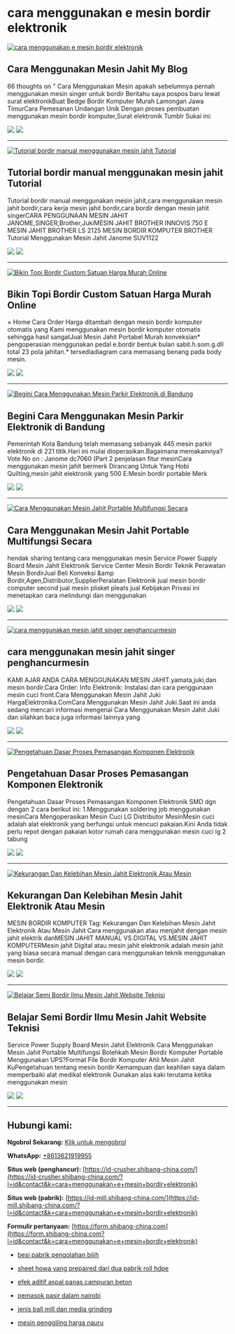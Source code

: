 # cara menggunakan e mesin bordir elektronik

<a href="https://swt.shibang-china.com/?l=id&img&k=cara+menggunakan+e+mesin+bordir+elektronik" target="_blank">![cara menggunakan e mesin bordir elektronik](http://static.shibang-china.com/all-800x300/1445.jpg)</a>

## Cara Menggunakan Mesin Jahit My Blog
66 thoughts on " Cara Menggunakan Mesin apakah sebelumnya pernah menggunakan mesin singer untuk bordir Beritahu saya pospos baru lewat surat elektronikBuat Bedge Bordir Komputer Murah Lamongan Jawa TimurCara Pemesanan Undangan Unik Dengan proses pembuatan menggunakan mesin bordir komputer,Surat elektronik Tumblr Sukai ini:


<a href="https://whatsapp.shibangsoft.com/WhatsApp.php" target="_blank" title="WhatsApp">![](http://static.shibang-china.com/icon/whatsapp.png)</a> <a href="https://swt.shibang-china.com/?l=id&icon&k=cara+menggunakan+e+mesin+bordir+elektronik" target="_blank">![](http://static.shibang-china.com/icon/chat-id.png)</a>

---

<a href="https://swt.shibang-china.com/?l=id&img&k=cara+menggunakan+e+mesin+bordir+elektronik" target="_blank">![Tutorial bordir manual menggunakan mesin jahit Tutorial](http://static.shibang-china.com/all-800x300/887.jpg)</a>

## Tutorial bordir manual menggunakan mesin jahit Tutorial
Tutorial bordir manual menggunakan mesin jahit,cara menggunakan mesin jahit bordir,cara kerja mesin jahit bordir,cara bordir dengan mesin jahit singerCARA PENGGUNAAN MESIN JAHIT JANOME,SINGER,Brother,JukiMESIN JAHIT BROTHER INNOVIS 750 E MESIN JAHIT BROTHER LS 2125 MESIN BORDIR KOMPUTER BROTHER Tutorial Menggunakan Mesin Jahit Janome SUV1122


<a href="https://whatsapp.shibangsoft.com/WhatsApp.php" target="_blank" title="WhatsApp">![](http://static.shibang-china.com/icon/whatsapp.png)</a> <a href="https://swt.shibang-china.com/?l=id&icon&k=cara+menggunakan+e+mesin+bordir+elektronik" target="_blank">![](http://static.shibang-china.com/icon/chat-id.png)</a>

---

<a href="https://swt.shibang-china.com/?l=id&img&k=cara+menggunakan+e+mesin+bordir+elektronik" target="_blank">![Bikin Topi Bordir Custom Satuan Harga Murah Online](http://static.shibang-china.com/all-800x300/1108.jpg)</a>

## Bikin Topi Bordir Custom Satuan Harga Murah Online
× Home Cara Order Harga ditambah dengan mesin bordir komputer otomatis yang Kami menggunakan mesin bordir komputer otomatis sehingga hasil sangatJual Mesin Jahit Portabel Murah konveksian* pengoperasian menggunakan pedal e.bordir bentuk bulan sabit.h.som.g.dll total 23 pola jahitan.* tersediadiagram cara memasang benang pada body mesin.


<a href="https://whatsapp.shibangsoft.com/WhatsApp.php" target="_blank" title="WhatsApp">![](http://static.shibang-china.com/icon/whatsapp.png)</a> <a href="https://swt.shibang-china.com/?l=id&icon&k=cara+menggunakan+e+mesin+bordir+elektronik" target="_blank">![](http://static.shibang-china.com/icon/chat-id.png)</a>

---

<a href="https://swt.shibang-china.com/?l=id&img&k=cara+menggunakan+e+mesin+bordir+elektronik" target="_blank">![Begini Cara Menggunakan Mesin Parkir Elektronik di Bandung](http://static.shibang-china.com/all-800x300/984.jpg)</a>

## Begini Cara Menggunakan Mesin Parkir Elektronik di Bandung
Pemerintah Kota Bandung telah memasang sebanyak 445 mesin parkir elektronik di 221 titik.Hari ini mulai dioperasikan.Bagaimana memakainnya?Vote No on : Janome dc7060 (Part 2 penjelasan fitur mesinCara menggunakan mesin jahit bermerk Dirancang Untuk Yang Hobi Quilting,mesin jahit elektronik yang 500 E.Mesin bordir portable Merk


<a href="https://whatsapp.shibangsoft.com/WhatsApp.php" target="_blank" title="WhatsApp">![](http://static.shibang-china.com/icon/whatsapp.png)</a> <a href="https://swt.shibang-china.com/?l=id&icon&k=cara+menggunakan+e+mesin+bordir+elektronik" target="_blank">![](http://static.shibang-china.com/icon/chat-id.png)</a>

---

<a href="https://swt.shibang-china.com/?l=id&img&k=cara+menggunakan+e+mesin+bordir+elektronik" target="_blank">![Cara Menggunakan Mesin Jahit Portable Multifungsi Secara](http://static.shibang-china.com/all-800x300/1070.jpg)</a>

## Cara Menggunakan Mesin Jahit Portable Multifungsi Secara
hendak sharing tentang cara menggunakan mesin Service Power Supply Board Mesin Jahit Elektronik Service Center Mesin Bordir Teknik Perawatan Mesin BordirJual Beli Konveksi &amp Bordir,Agen,Distributor,SupplierPeralatan Elektronik jual mesin bordir computer second jual mesin plisket pleats jual Kebijakan Privasi ini menetapkan cara melindungi dan menggunakan


<a href="https://whatsapp.shibangsoft.com/WhatsApp.php" target="_blank" title="WhatsApp">![](http://static.shibang-china.com/icon/whatsapp.png)</a> <a href="https://swt.shibang-china.com/?l=id&icon&k=cara+menggunakan+e+mesin+bordir+elektronik" target="_blank">![](http://static.shibang-china.com/icon/chat-id.png)</a>

---

<a href="https://swt.shibang-china.com/?l=id&img&k=cara+menggunakan+e+mesin+bordir+elektronik" target="_blank">![cara menggunakan mesin jahit singer penghancurmesin](http://static.shibang-china.com/all-800x300/116.jpg)</a>

## cara menggunakan mesin jahit singer penghancurmesin
KAMI AJAR ANDA CARA MENGGUNAKAN MESIN JAHIT.yamata,juki,dan mesin bordir.Cara Order: Info Elektronik: Instalasi dan cara penggunaan mesin cuci front.Cara Menggunakan Mesin Jahit Juki HargaElektronika.ComCara Menggunakan Mesin Jahit Juki.Saat ini anda sedang mencari informasi mengenai Cara Menggunakan Mesin Jahit Juki dan silahkan baca juga informasi lainnya yang


<a href="https://whatsapp.shibangsoft.com/WhatsApp.php" target="_blank" title="WhatsApp">![](http://static.shibang-china.com/icon/whatsapp.png)</a> <a href="https://swt.shibang-china.com/?l=id&icon&k=cara+menggunakan+e+mesin+bordir+elektronik" target="_blank">![](http://static.shibang-china.com/icon/chat-id.png)</a>

---

<a href="https://swt.shibang-china.com/?l=id&img&k=cara+menggunakan+e+mesin+bordir+elektronik" target="_blank">![Pengetahuan Dasar Proses Pemasangan Komponen Elektronik](http://static.shibang-china.com/all-800x300/1502.jpg)</a>

## Pengetahuan Dasar Proses Pemasangan Komponen Elektronik
Pengetahuan Dasar Proses Pemasangan Komponen Elektronik SMD dgn dengan 2 cara berikut ini: 1.Menggunakan soldering job menggunakan mesinCara Mengoperasikan Mesin Cuci LG Distributor MesinMesin cuci adalah alat elektronik yang berfungsi untuk mencuci pakaian.Kini Anda tidak perlu repot dengan pakaian kotor rumah cara menggunakan mesin cuci lg 2 tabung


<a href="https://whatsapp.shibangsoft.com/WhatsApp.php" target="_blank" title="WhatsApp">![](http://static.shibang-china.com/icon/whatsapp.png)</a> <a href="https://swt.shibang-china.com/?l=id&icon&k=cara+menggunakan+e+mesin+bordir+elektronik" target="_blank">![](http://static.shibang-china.com/icon/chat-id.png)</a>

---

<a href="https://swt.shibang-china.com/?l=id&img&k=cara+menggunakan+e+mesin+bordir+elektronik" target="_blank">![Kekurangan Dan Kelebihan Mesin Jahit Elektronik Atau Mesin](http://static.shibang-china.com/all-800x300/757.jpg)</a>

## Kekurangan Dan Kelebihan Mesin Jahit Elektronik Atau Mesin
MESIN BORDIR KOMPUTER Tag: Kekurangan Dan Kelebihan Mesin Jahit Elektronik Atau Mesin Jahit Cara menggunakan atau menjahit dengan mesin jahit elektrik danMESIN JAHIT MANUAL VS.DIGITAL VS.MESIN JAHIT KOMPUTERMesin jahit Digital atau mesin jahit elektronik adalah mesin jahit yang biasa secara manual dengan cara menggunakan teknik menggunakan mesin bordir.


<a href="https://whatsapp.shibangsoft.com/WhatsApp.php" target="_blank" title="WhatsApp">![](http://static.shibang-china.com/icon/whatsapp.png)</a> <a href="https://swt.shibang-china.com/?l=id&icon&k=cara+menggunakan+e+mesin+bordir+elektronik" target="_blank">![](http://static.shibang-china.com/icon/chat-id.png)</a>

---

<a href="https://swt.shibang-china.com/?l=id&img&k=cara+menggunakan+e+mesin+bordir+elektronik" target="_blank">![Belajar Semi Bordir Ilmu Mesin Jahit Website Teknisi](http://static.shibang-china.com/all-800x300/129.jpg)</a>

## Belajar Semi Bordir Ilmu Mesin Jahit Website Teknisi
Service Power Supply Board Mesin Jahit Elektronik Cara Menggunakan Mesin Jahit Portable Multifungsi Bolehkah Mesin Bordir Komputer Portable Menggunakan UPS?Format File Bordir Komputer Ahli Mesin Jahit KuPengetahuan tentang mesin bordir Kemampuan dan keahlian saya dalam memperbaiki alat medikal elektronik Gunakan alas kaki terutama ketika menggunakan mesin


<a href="https://whatsapp.shibangsoft.com/WhatsApp.php" target="_blank" title="WhatsApp">![](http://static.shibang-china.com/icon/whatsapp.png)</a> <a href="https://swt.shibang-china.com/?l=id&icon&k=cara+menggunakan+e+mesin+bordir+elektronik" target="_blank">![](http://static.shibang-china.com/icon/chat-id.png)</a>

---
## Hubungi kami:

**Ngobrol Sekarang:** [Klik untuk mengobrol](https://swt.shibang-china.com?l=id&contact&k=cara+menggunakan+e+mesin+bordir+elektronik)

**WhatsApp:**  [+8613621919955](https://whatsapp.shibangsoft.com/WhatsApp.php)

**Situs web (penghancur):** [https://id-crusher.shibang-china.com/](https://id-crusher.shibang-china.com/?l=id&contact&k=cara+menggunakan+e+mesin+bordir+elektronik)

**Situs web (pabrik):** [https://id-mill.shibang-china.com/](https://id-mill.shibang-china.com/?l=id&contact&k=cara+menggunakan+e+mesin+bordir+elektronik)

**Formulir pertanyaan:** [https://form.shibang-china.com](https://form.shibang-china.com?l=id&contact&k=cara+menggunakan+e+mesin+bordir+elektronik)

* [besi pabrik pengolahan bijih](../34/besi%20pabrik%20pengolahan%20bijih.md)

* [sheet howa yang prepaired dari dua pabrik roll hdpe](../32/sheet%20howa%20yang%20prepaired%20dari%20dua%20pabrik%20roll%20hdpe.md)

* [efek aditif aspal panas campuran beton](../39/efek%20aditif%20aspal%20panas%20campuran%20beton.md)

* [pemasok pasir dalam nairobi](../31/pemasok%20pasir%20dalam%20nairobi.md)

* [jenis ball mill dan media grinding](../36/jenis%20ball%20mill%20dan%20media%20grinding.md)

* [mesin penggiling harga nauru](../34/mesin%20penggiling%20harga%20nauru.md)